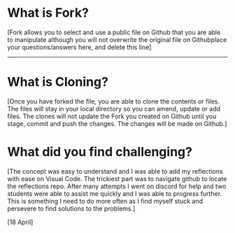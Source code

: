 
# What is Fork?  



[Fork allows you to select and use a public file on Github that you are able to manipulate although you will not overwrite the original file on Githubplace your questions/answers here, and delete this line]


***



# What is Cloning?
[Once you have forked the file, you are able to clone the contents or files. The files will stay in your local directory so you can amend, update or add files. The clones will not update the Fork you created on Github until you stage, commit and push the changes. The changes will be made on Github.]


# What did you find challenging?
[The concept was easy to understand and I was able to add my reflections with ease on Visual Code. The trickiest part was to navigate github to locate the reflections repo. After many attempts I went on discord for help and two students were able to assist me quickly and I was able to progress further. This is something I need to do more often as I find myself stuck and persevere to find solutions to the problems.]

[18 April]



```
